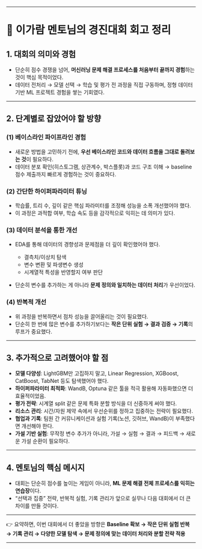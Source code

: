 
---

# 📝 이가람 멘토님의 경진대회 회고 정리

## 1. 대회의 의미와 경험

* 단순히 점수 경쟁을 넘어, **머신러닝 문제 해결 프로세스를 처음부터 끝까지 경험**하는 것이 핵심 목적이었다.
* 데이터 전처리 → 모델 선택 → 학습 및 평가 전 과정을 직접 구동하며, 정형 데이터 기반 ML 프로젝트 경험을 쌓는 기회였다.

---

## 2. 단계별로 잡았어야 할 방향

### (1) 베이스라인 파이프라인 경험

* 새로운 방법을 고민하기 전에, **우선 베이스라인 코드와 데이터 흐름을 그대로 돌려보는 것**이 필요하다.
* 데이터 분포 확인(히스토그램, 상관계수, 박스플롯)과 코드 구조 이해 → baseline 점수 제출까지 빠르게 경험하는 것이 중요하다.

### (2) 간단한 하이퍼파라미터 튜닝

* 학습률, 트리 수, 깊이 같은 핵심 파라미터를 조정해 성능을 소폭 개선했어야 했다.
* 이 과정은 과적합 여부, 학습 속도 등을 감각적으로 익히는 데 의미가 있다.

### (3) 데이터 분석을 통한 개선

* EDA를 통해 데이터의 경향성과 문제점을 더 깊이 확인했어야 했다.

  * 결측치/이상치 탐색
  * 변수 변환 및 파생변수 생성
  * 시계열적 특성을 반영할지 여부 판단
* 단순히 변수를 추가하는 게 아니라 **문제 정의와 일치하는 데이터 처리**가 우선이었다.

### (4) 반복적 개선

* 위 과정을 반복하면서 점차 성능을 끌어올리는 것이 필요했다.
* 단순히 한 번에 많은 변수를 추가하기보다는 **작은 단위 실험 → 결과 검증 → 기록**의 루프가 중요했다.

---

## 3. 추가적으로 고려했어야 할 점

* **모델 다양성**: LightGBM만 고집하지 말고, Linear Regression, XGBoost, CatBoost, TabNet 등도 탐색했어야 했다.
* **하이퍼파라미터 최적화**: WandB, Optuna 같은 툴을 적극 활용해 자동화했으면 더 효율적이었음.
* **평가 전략**: 시계열 split 같은 문제 특화 분할 방식을 더 신중하게 써야 했다.
* **리소스 관리**: 시간/자원 제약 속에서 우선순위를 정하고 집중하는 전략이 필요했다.
* **협업과 기록**: 팀원 간 커뮤니케이션과 실험 기록(노션, 깃허브, WandB)이 부족했다면 개선해야 한다.
* **가설 기반 실험**: 무작정 변수 추가가 아니라, 가설 → 실험 → 결과 → 피드백 → 새로운 가설 순환이 필요하다.

---

## 4. 멘토님의 핵심 메시지

* 대회는 단순히 점수를 높이는 게임이 아니라, **ML 문제 해결 전체 프로세스를 익히는 연습장**이다.
* “선택과 집중” 전략, 반복적 실험, 기록 관리가 앞으로 실무나 다음 대회에서 더 큰 차이를 만들 것이다.

---

👉 요약하면, 이번 대회에서 더 좋았을 방향은
**Baseline 확보 → 작은 단위 실험 반복 → 기록 관리 → 다양한 모델 탐색 → 문제 정의에 맞는 데이터 처리와 분할 전략 적용**


---

